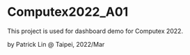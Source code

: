 # Computex2022_A01

This project is used for dashboard demo for Computex 2022.

by Patrick Lin
@ Taipei, 2022/Mar
